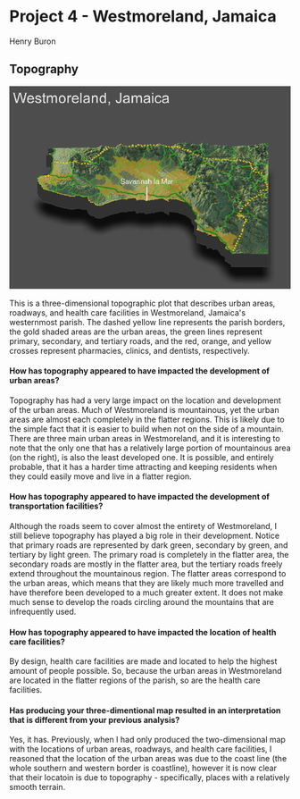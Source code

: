 # Project 4 - Westmoreland, Jamaica

Henry Buron

## Topography

![](westfinal1.png)

This is a three-dimensional topographic plot that describes urban areas, roadways, and health care facilities in Westmoreland, Jamaica's westernmost parish. The dashed yellow line represents the parish borders, the gold shaded areas are the urban areas, the green lines represent primary, secondary, and tertiary roads, and the red, orange, and yellow crosses represent pharmacies, clinics, and dentists, respectively.

#### How has topography appeared to have impacted the development of urban areas?

Topography has had a very large impact on the location and development of the urban areas. Much of Westmoreland is mountainous, yet the urban areas are almost each completely in the flatter regions. This is likely due to the simple fact that it is easier to build when not on the side of a mountain. There are three main urban areas in Westmoreland, and it is interesting to note that the only one that has a relatively large portion of mountainous area (on the right), is also the least developed one. It is possible, and entirely probable, that it has a harder time attracting and keeping residents when they could easily move and live in a flatter region.

#### How has topography appeared to have impacted the development of transportation facilities?

Although the roads seem to cover almost the entirety of Westmoreland, I still believe topography has played a big role in their development. Notice that primary roads are represented by dark green, secondary by green, and tertiary by light green. The primary road is completely in the flatter area, the secondary roads are mostly in the flatter area, but the tertiary roads freely extend throughout the mountainous region. The flatter areas correspond to the urban areas, which means that they are likely much more travelled and have therefore been developed to a much greater extent. It does not make much sense to develop the roads circling around the mountains that are infrequently used.

#### How has topography appeared to have impacted the location of health care facilities?

By design, health care facilities are made and located to help the highest amount of people possible. So, because the urban areas in Westmoreland are located in the flatter regions of the parish, so are the health care facilities.

#### Has producing your three-dimentional map resulted in an interpretation that is different from your previous analysis?

Yes, it has. Previously, when I had only produced the two-dimensional map with the locations of urban areas, roadways, and health care facilities, I reasoned that the location of the urban areas was due to the coast line (the whole southern and western border is coastline), however it is now clear that their locatoin is due to topography - specifically, places with a relatively smooth terrain. 
